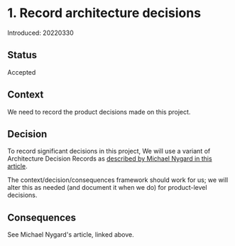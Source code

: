 # 1. Record architecture decisions

Introduced: 20220330

## Status
Accepted

## Context
We need to record the product decisions made on this project.

## Decision
To record significant decisions in this project, We will use a variant of Architecture Decision Records as [described by Michael Nygard in this article](http://thinkrelevance.com/blog/2011/11/15/documenting-architecture-decisions).

The context/decision/consequences framework should work for us; we will alter this as needed (and document it when we do) for product-level decisions.

## Consequences
See Michael Nygard's article, linked above.
